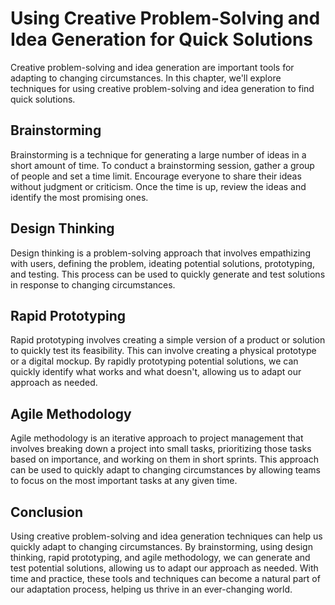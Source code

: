 Using Creative Problem-Solving and Idea Generation for Quick Solutions
===================================================================================================================================

Creative problem-solving and idea generation are important tools for adapting to changing circumstances. In this chapter, we'll explore techniques for using creative problem-solving and idea generation to find quick solutions.

Brainstorming
-------------

Brainstorming is a technique for generating a large number of ideas in a short amount of time. To conduct a brainstorming session, gather a group of people and set a time limit. Encourage everyone to share their ideas without judgment or criticism. Once the time is up, review the ideas and identify the most promising ones.

Design Thinking
---------------

Design thinking is a problem-solving approach that involves empathizing with users, defining the problem, ideating potential solutions, prototyping, and testing. This process can be used to quickly generate and test solutions in response to changing circumstances.

Rapid Prototyping
-----------------

Rapid prototyping involves creating a simple version of a product or solution to quickly test its feasibility. This can involve creating a physical prototype or a digital mockup. By rapidly prototyping potential solutions, we can quickly identify what works and what doesn't, allowing us to adapt our approach as needed.

Agile Methodology
-----------------

Agile methodology is an iterative approach to project management that involves breaking down a project into small tasks, prioritizing those tasks based on importance, and working on them in short sprints. This approach can be used to quickly adapt to changing circumstances by allowing teams to focus on the most important tasks at any given time.

Conclusion
----------

Using creative problem-solving and idea generation techniques can help us quickly adapt to changing circumstances. By brainstorming, using design thinking, rapid prototyping, and agile methodology, we can generate and test potential solutions, allowing us to adapt our approach as needed. With time and practice, these tools and techniques can become a natural part of our adaptation process, helping us thrive in an ever-changing world.
